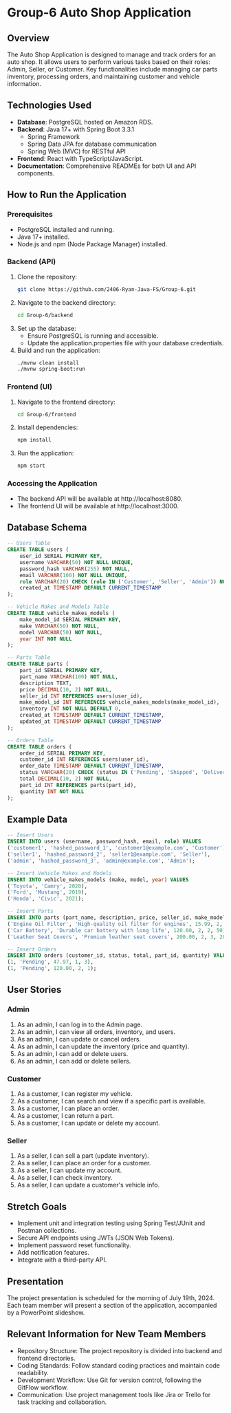 # Group-6 Auto Shop Application

## Overview
The Auto Shop Application is designed to manage and track orders for an auto shop. It allows users to perform various tasks based on their roles: Admin, Seller, or Customer. Key functionalities include managing car parts inventory, processing orders, and maintaining customer and vehicle information.

## Technologies Used
- **Database**: PostgreSQL hosted on Amazon RDS.
- **Backend**: Java 17+ with Spring Boot 3.3.1
    - Spring Framework
    - Spring Data JPA for database communication
    - Spring Web (MVC) for RESTful API
- **Frontend**: React with TypeScript/JavaScript.
- **Documentation**: Comprehensive READMEs for both UI and API components.

## How to Run the Application
### Prerequisites
- PostgreSQL installed and running.
- Java 17+ installed.
- Node.js and npm (Node Package Manager) installed.

### Backend (API)
1. Clone the repository:
   ```bash
   git clone https://github.com/2406-Ryan-Java-FS/Group-6.git
   ```
3. Navigate to the backend directory:
   ```bash
   cd Group-6/backend
   ```
3. Set up the database:
   - Ensure PostgreSQL is running and accessible.
   - Update the application.properties file with your database credentials.
4. Build and run the application:
   ```bash
   ./mvnw clean install
   ./mvnw spring-boot:run
   ```

### Frontend (UI)
1. Navigate to the frontend directory:
   ```bash
   cd Group-6/frontend
   ```
2. Install dependencies:
   ```bash
   npm install
   ```
3. Run the application:
   ```bash
   npm start
   ```
### Accessing the Application
- The backend API will be available at http://localhost:8080.
- The frontend UI will be available at http://localhost:3000.

## Database Schema
```sql
-- Users Table
CREATE TABLE users (
    user_id SERIAL PRIMARY KEY,
    username VARCHAR(50) NOT NULL UNIQUE,
    password_hash VARCHAR(255) NOT NULL,
    email VARCHAR(100) NOT NULL UNIQUE,
    role VARCHAR(20) CHECK (role IN ('Customer', 'Seller', 'Admin')) NOT NULL,
    created_at TIMESTAMP DEFAULT CURRENT_TIMESTAMP
);

-- Vehicle Makes and Models Table
CREATE TABLE vehicle_makes_models (
    make_model_id SERIAL PRIMARY KEY,
    make VARCHAR(50) NOT NULL,
    model VARCHAR(50) NOT NULL,
    year INT NOT NULL
);

-- Parts Table
CREATE TABLE parts (
    part_id SERIAL PRIMARY KEY,
    part_name VARCHAR(100) NOT NULL,
    description TEXT,
    price DECIMAL(10, 2) NOT NULL,
    seller_id INT REFERENCES users(user_id),
    make_model_id INT REFERENCES vehicle_makes_models(make_model_id),
    inventory INT NOT NULL DEFAULT 0,
    created_at TIMESTAMP DEFAULT CURRENT_TIMESTAMP,
    updated_at TIMESTAMP DEFAULT CURRENT_TIMESTAMP
);

-- Orders Table
CREATE TABLE orders (
    order_id SERIAL PRIMARY KEY,
    customer_id INT REFERENCES users(user_id),
    order_date TIMESTAMP DEFAULT CURRENT_TIMESTAMP,
    status VARCHAR(20) CHECK (status IN ('Pending', 'Shipped', 'Delivered', 'Cancelled')) NOT NULL,
    total DECIMAL(10, 2) NOT NULL,
    part_id INT REFERENCES parts(part_id),
    quantity INT NOT NULL
);
```
## Example Data
```sql
-- Insert Users
INSERT INTO users (username, password_hash, email, role) VALUES
('customer1', 'hashed_password_1', 'customer1@example.com', 'Customer'),
('seller1', 'hashed_password_2', 'seller1@example.com', 'Seller'),
('admin', 'hashed_password_3', 'admin@example.com', 'Admin');

-- Insert Vehicle Makes and Models
INSERT INTO vehicle_makes_models (make, model, year) VALUES
('Toyota', 'Camry', 2020),
('Ford', 'Mustang', 2019),
('Honda', 'Civic', 2021);

-- Insert Parts
INSERT INTO parts (part_name, description, price, seller_id, make_model_id, inventory) VALUES
('Engine Oil Filter', 'High-quality oil filter for engines', 15.99, 2, 1, 100),
('Car Battery', 'Durable car battery with long life', 120.00, 2, 2, 50),
('Leather Seat Covers', 'Premium leather seat covers', 200.00, 2, 3, 20);

-- Insert Orders
INSERT INTO orders (customer_id, status, total, part_id, quantity) VALUES
(1, 'Pending', 47.97, 1, 3),
(1, 'Pending', 120.00, 2, 1);
```

## User Stories
### Admin
1. As an admin, I can log in to the Admin page.
2. As an admin, I can view all orders, inventory, and users.
3. As an admin, I can update or cancel orders. 
4. As an admin, I can update the inventory (price and quantity). 
5. As an admin, I can add or delete users. 
6. As an admin, I can add or delete sellers.

### Customer
1. As a customer, I can register my vehicle. 
2. As a customer, I can search and view if a specific part is available. 
3. As a customer, I can place an order. 
4. As a customer, I can return a part. 
5. As a customer, I can update or delete my account.

### Seller
1. As a seller, I can sell a part (update inventory). 
2. As a seller, I can place an order for a customer. 
3. As a seller, I can update my account. 
4. As a seller, I can check inventory. 
5. As a seller, I can update a customer's vehicle info.

## Stretch Goals
- Implement unit and integration testing using Spring Test/JUnit and Postman collections.
- Secure API endpoints using JWTs (JSON Web Tokens).
- Implement password reset functionality.
- Add notification features.
- Integrate with a third-party API.

## Presentation
The project presentation is scheduled for the morning of July 19th, 2024. Each team member will present a section of the application, accompanied by a PowerPoint slideshow.

## Relevant Information for New Team Members
- Repository Structure: The project repository is divided into backend and frontend directories.
- Coding Standards: Follow standard coding practices and maintain code readability.
- Development Workflow: Use Git for version control, following the GitFlow workflow.
- Communication: Use project management tools like Jira or Trello for task tracking and collaboration.